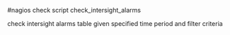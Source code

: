 #nagios check script check_intersight_alarms

check intersight alarms table given specified time period and filter criteria
